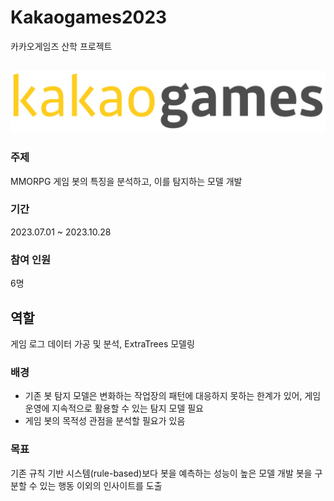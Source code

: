 # Kakaogames2023
카카오게임즈 산학 프로젝트

![카카오게임즈 이미지](./images/카겜.jpeg)
----------------------

### 주제

MMORPG 게임 봇의 특징을 분석하고, 이를 탐지하는 모델 개발

### 기간
2023.07.01 ~ 2023.10.28

### 참여 인원
6명

## 역할
게임 로그 데이터 가공 및 분석, ExtraTrees 모델링

### 배경
- 기존 봇 탐지 모델은 변화하는 작업장의 패턴에 대응하지 못하는 한계가 있어, 게임 운영에 지속적으로 활용할 수 있는 탐지 모델 필요
- 게임 봇의 목적성 관점을 분석할 필요가 있음

### 목표
기존 규칙 기반 시스템(rule-based)보다 봇을 예측하는 성능이 높은 모델 개발
봇을 구분할 수 있는 행동 이외의 인사이트를 도출 

